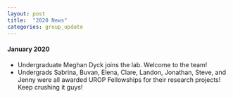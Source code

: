 ```yaml
---
layout: post
title:  "2020 News"
categories: group_update
---
```

#### January 2020
- Undergraduate Meghan Dyck joins the lab. Welcome to the team!
- Undergrads Sabrina, Buvan, Elena, Clare, Landon, Jonathan, Steve, and Jenny were all awarded UROP Fellowships for their research projects! Keep crushing it guys!
